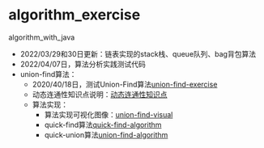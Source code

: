 # algorithm_exercise
algorithm_with_java
- 2022/03/29和30日更新：链表实现的stack栈、queue队列、bag背包算法
- 2022/04/07日，算法分析实践测试代码
- union-find算法：
    - 2020/40/18日，测试Union-Find算法[union-find-exercise](./src/com/young/union_find_exercise/QuickUnionExercise.java)
    - 动态连通性知识点说明：[动态连通性知识点](./src/com/young/union_find_exercise/动态连通性知识点.md)
    - 算法实现：
        - 算法实现可视化图像：[union-find-visual](./src/com/young/union_find_exercise/union-find-detail.jpg)
        - quick-find算法[quick-find-algorithm](./src/com/young/union_find_exercise/QuickFindExercise.java)
        - quick-union算法[union-find-algorithm](./src/com/young/union_find_exercise/UnionFindExercise.java)
